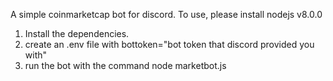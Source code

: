 A simple coinmarketcap bot for discord.
To use, please install nodejs v8.0.0

1. Install the dependencies.
2. create an .env file with bottoken="bot token that discord provided you with"
3. run the bot with the command node marketbot.js

